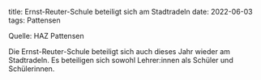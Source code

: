 title: Ernst-Reuter-Schule beteiligt sich am Stadtradeln
date: 2022-06-03
tags: Pattensen

Quelle: HAZ Pattensen

Die Ernst-Reuter-Schule beteiligt sich auch dieses Jahr wieder am Stadtradeln. Es beteiligen sich sowohl Lehrer:innen als Schüler und Schülerinnen.

